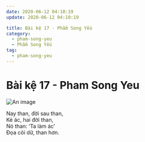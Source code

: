 ```yaml
---
date: 2020-06-12 04:10:19
update: 2020-06-12 04:10:19

title: Bài kệ 17 - Phẩm Song Yếu
category:
  - pham-song-yeu
  - Phẩm Song Yếu
tag:
  - pham-song-yeu
---
```


# Bài kệ 17 - Pham Song Yeu

![An image](/img/pham-song-yeu/pham-song-yeu-017.jpg)

Nay than, đời sau than,<br>Kẻ ác, hai đời than,<br>Nó than: ‘Ta làm ác’<br>Ðọa cõi dữ, than hơn.<br>
